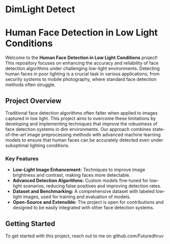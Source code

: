 # DimLight Detect
<!DOCTYPE html>
<html lang="en">
<head>
    <meta charset="UTF-8">
    <meta name="viewport" content="width=device-width, initial-scale=1.0">
   
</head>
<body>

<h1>Human Face Detection in Low Light Conditions</h1>

<p>
    Welcome to the <strong>Human Face Detection in Low Light Conditions</strong> project! This repository focuses on enhancing the accuracy and reliability of face detection algorithms under challenging low-light environments. Detecting human faces in poor lighting is a crucial task in various applications, from security systems to mobile photography, where standard face detection methods often struggle.
</p>

<h2>Project Overview</h2>

<p>
    Traditional face detection algorithms often falter when applied to images captured in low light. This project aims to overcome these limitations by developing and implementing techniques that improve the robustness of face detection systems in dim environments. Our approach combines state-of-the-art image preprocessing methods with advanced machine learning models to ensure that human faces can be accurately detected even under suboptimal lighting conditions.
</p>

<h3>Key Features</h3>
<ul>
    <li><strong>Low-Light Image Enhancement:</strong> Techniques to improve image brightness and contrast, making faces more detectable.</li>
    <li><strong>Advanced Detection Algorithms:</strong> Custom models fine-tuned for low-light scenarios, reducing false positives and improving detection rates.</li>
    <li><strong>Dataset and Benchmarking:</strong> A comprehensive dataset with labeled low-light images, used for training and evaluation of models.</li>
    <li><strong>Open-Source and Extensible:</strong> The project is open for contributions and designed to be easily integrated with other face detection systems.</li>
</ul>

<h2>Getting Started</h2>

<p>
    To get started with this project, reach out to me on github.com/Futuredhruv
</p>

</body>
</html>
